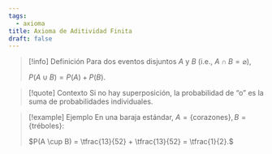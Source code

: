```yaml
---
tags:
  - axioma
title: Axioma de Aditividad Finita
draft: false
---
```

> [!info] Definición
> Para dos eventos disjuntos $A$ y $B$ (i.e., $A \cap B = \varnothing$),
> 
> $P(A \cup B) = P(A) + P(B).$

> [!quote] Contexto
> Si no hay superposición, la probabilidad de “o” es la suma de probabilidades individuales.

> [!example] Ejemplo
> En una baraja estándar, $A = \{\text{corazones}\}, B = \{\text{tréboles}\}$:
> 
> $P(A \cup B) = \tfrac{13}{52} + \tfrac{13}{52} = \tfrac{1}{2}.$